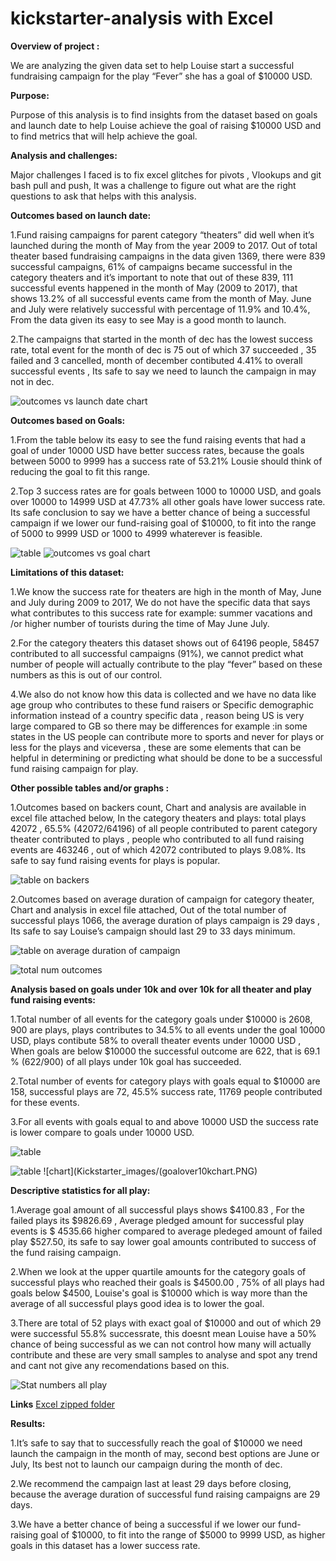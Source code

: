 # kickstarter-analysis with Excel

**Overview of project :**

We are analyzing the given data set to help Louise start a successful fundraising campaign for the play “Fever” she has a goal of $10000 USD.

**Purpose:**

Purpose of this analysis is to find insights from the dataset based on goals and launch date to help Louise achieve the goal of raising $10000 USD and to find metrics that will help achieve the goal.

**Analysis  and challenges:**

Major challenges I faced is to fix excel glitches for pivots , Vlookups and git bash pull and push, It was a challenge to figure out what are the right questions to ask that helps with this analysis. 


**Outcomes based on launch date:**

1.Fund raising campaigns for parent category “theaters” did well when it’s launched during the month of May from the year 2009 to 2017. Out of total theater based fundraising campaigns in the data given 1369, there were 839 successful campaigns, 61% of campaigns became successful in the category theaters and it’s important to note that out of these 839, 111 successful events happened in the month of May (2009 to 2017), that shows 13.2% of all successful events came from the month of May. June and July were relatively successful with percentage of 11.9% and 10.4%, From the data given its easy to see May is a good month to launch.

2.The campaigns that started in the month of dec has the lowest success rate, total event for the month of dec is 75 out of which 37 succeeded , 35 failed and 3 cancelled, month of december contibuted 4.41% to overall successful events , Its safe to say we need to launch the campaign in may not in dec.


![outcomes vs launch date chart](Kickstarter_images/Theater_outcome_vs_launch.PNG)

**Outcomes based on Goals:**

1.From the table below its easy to see the fund raising events that had a goal of under 10000 USD have better success rates, because the goals between 5000 to 9999 has a success rate of 53.21% Lousie should think of reducing the goal to fit this range.

2.Top 3 success rates are for goals between 1000 to 10000 USD, and goals over 10000 to 14999 USD at 47.73% all other goals have lower success rate. Its safe conclusion to say we have a better chance of being a successful campaign if we lower our fund-raising goal of $10000, to fit into the range of 5000 to 9999 USD or 1000 to 4999 whaterever is feasible.

![table](Kickstarter_images/goalrange_vs_sucessrate.PNG)
![outcomes vs goal chart](Kickstarter_images/outcomes_vs_goal.PNG)


**Limitations of this dataset:**

1.We know the success rate for theaters are high in the month of May, June and July during 2009 to 2017, We do not have the specific data that says what contributes to this success rate for example: summer vacations and /or higher number of tourists during the time of May June July.

2.For the category theaters this dataset shows out of 64196 people, 58457 contributed to all successful campaigns (91%), we cannot predict what number of people will actually contribute to the play “fever” based on these numbers as this is out of our control.

4.We also do not know how this data is collected and we have no data like age group who contributes to these fund raisers or Specific demographic information instead of a country specific data , reason being US is very large compared to GB so there may be differences for example :in some states in the US people can contribute more to sports and never for plays or less for the plays and viceversa , these are some elements that can be helpful in determining or predicting what should be done to be a successful fund raising campaign for play.

**Other possible tables and/or graphs :**

1.Outcomes based on backers count, Chart and analysis are available in excel file attached below, In the category theaters and plays: total plays 42072 , 65.5% (42072/64196) of all people contributed to parent category theater contributed to plays , people who contributed to all fund raising events are 463246 , out of which  42072 contributed to plays 9.08%. Its safe to say fund raising events for plays is popular. 


![table on backers](Kickstarter_images/table_backers.PNG)

2.Outcomes based on average duration of campaign for category theater, Chart and analysis in excel file attached, Out of the total number of successful plays 1066, the average duration of plays campaign is 29 days , Its safe to say Louise’s campaign should last 29 to 33 days minimum.

![table on average duration of campaign](Kickstarter_images/table_avg_days.PNG)


![total num outcomes](Kickstarter_images/table_avg_days2.PNG)

**Analysis based on goals under 10k and over 10k for all theater and play fund raising events:**

1.Total number of all events for the category goals under $10000 is 2608, 900 are plays, plays contributes to 34.5% to all events under the goal 10000 USD, plays contibute 58% to overall theater events under 10000 USD , When goals are below $10000 the successful outcome are 622, that is 69.1 % (622/900) of all plays under 10k goal has succeeded. 

2.Total number of events for category plays with goals equal to $10000 are 158, successful plays are 72, 45.5% success rate, 11769 people contributed for these events.

3.For all events with goals equal to and above 10000 USD the success rate is lower compare to goals under 10000 USD. 

![table](Kickstarter_images/playsbelow10ktable.PNG)

![table](Kickstarter_images/goalsover10k.PNG)
![chart](Kickstarter_images/(goalover10kchart.PNG)


**Descriptive statistics for all play:**

  1.Average goal amount of all successful plays shows $4100.83 , For the failed plays its $9826.69 , Average pledged amount for successful play events is $ 4535.66 higher compared to average pledeged amount of failed play $527.50, its safe to say lower goal amounts contributed to success of the fund raising campaign.
  
  2.When we look at the upper quartile amounts for the category goals of successful plays who reached their goals is $4500.00 , 75% of all plays had goals below $4500, 
    Louise's goal is $10000 which is way more than the average of all successful plays good idea is to lower the goal.
    
  3.There are total of 52 plays with exact goal of $10000 and out of which 29 were successful 55.8% successrate, this doesnt mean Louise have a 50% chance of being successful as we can not control how many will actually contribute and these are very small samples to analyse and spot any trend and cant not give any recomendations based on this.
    
  ![Stat numbers all play](Kickstarter_images/Des_stat.PNG)

**Links** [Excel zipped folder]( https://github.com/reachme1212/kickstarter-analysis/blob/main/Kickstarter_excel_reports.zip)


**Results:**

1.It’s safe to say that to successfully reach the goal of $10000 we need launch the campaign in the month of may, second best options are June or July, Its best not to launch our campaign during the month of dec. 

2.We recommend the campaign last at least 29 days before closing, because the average duration of successful fund raising campaigns are 29 days.

3.We have a better chance of being a successful if we lower our fund-raising goal of $10000, to fit into the range of $5000 to 9999 USD, as higher goals in this dataset has a lower success rate.






